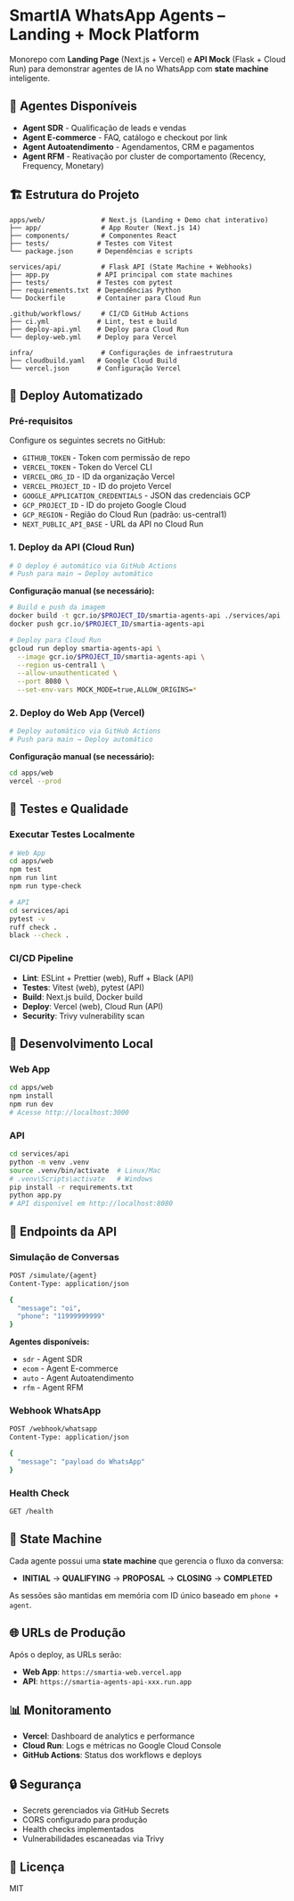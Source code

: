 # SmartIA WhatsApp Agents – Landing + Mock Platform

Monorepo com **Landing Page** (Next.js + Vercel) e **API Mock** (Flask + Cloud Run) para demonstrar agentes de IA no WhatsApp com **state machine** inteligente.

## 🤖 Agentes Disponíveis
- **Agent SDR** - Qualificação de leads e vendas
- **Agent E‑commerce** - FAQ, catálogo e checkout por link  
- **Agent Autoatendimento** - Agendamentos, CRM e pagamentos
- **Agent RFM** - Reativação por cluster de comportamento (Recency, Frequency, Monetary)

## 🏗️ Estrutura do Projeto
```
apps/web/              # Next.js (Landing + Demo chat interativo)
├── app/               # App Router (Next.js 14)
├── components/        # Componentes React
├── tests/            # Testes com Vitest
└── package.json      # Dependências e scripts

services/api/          # Flask API (State Machine + Webhooks)
├── app.py            # API principal com state machines
├── tests/            # Testes com pytest
├── requirements.txt  # Dependências Python
└── Dockerfile        # Container para Cloud Run

.github/workflows/     # CI/CD GitHub Actions
├── ci.yml            # Lint, test e build
├── deploy-api.yml    # Deploy para Cloud Run
└── deploy-web.yml    # Deploy para Vercel

infra/                 # Configurações de infraestrutura
├── cloudbuild.yaml   # Google Cloud Build
└── vercel.json       # Configuração Vercel
```

## 🚀 Deploy Automatizado

### Pré-requisitos
Configure os seguintes secrets no GitHub:
- `GITHUB_TOKEN` - Token com permissão de repo
- `VERCEL_TOKEN` - Token do Vercel CLI
- `VERCEL_ORG_ID` - ID da organização Vercel
- `VERCEL_PROJECT_ID` - ID do projeto Vercel
- `GOOGLE_APPLICATION_CREDENTIALS` - JSON das credenciais GCP
- `GCP_PROJECT_ID` - ID do projeto Google Cloud
- `GCP_REGION` - Região do Cloud Run (padrão: us-central1)
- `NEXT_PUBLIC_API_BASE` - URL da API no Cloud Run

### 1. Deploy da API (Cloud Run)
```bash
# O deploy é automático via GitHub Actions
# Push para main → Deploy automático
```

**Configuração manual (se necessário):**
```bash
# Build e push da imagem
docker build -t gcr.io/$PROJECT_ID/smartia-agents-api ./services/api
docker push gcr.io/$PROJECT_ID/smartia-agents-api

# Deploy para Cloud Run
gcloud run deploy smartia-agents-api \
  --image gcr.io/$PROJECT_ID/smartia-agents-api \
  --region us-central1 \
  --allow-unauthenticated \
  --port 8080 \
  --set-env-vars MOCK_MODE=true,ALLOW_ORIGINS=*
```

### 2. Deploy do Web App (Vercel)
```bash
# Deploy automático via GitHub Actions
# Push para main → Deploy automático
```

**Configuração manual (se necessário):**
```bash
cd apps/web
vercel --prod
```

## 🧪 Testes e Qualidade

### Executar Testes Localmente
```bash
# Web App
cd apps/web
npm test
npm run lint
npm run type-check

# API
cd services/api
pytest -v
ruff check .
black --check .
```

### CI/CD Pipeline
- **Lint**: ESLint + Prettier (web), Ruff + Black (API)
- **Testes**: Vitest (web), pytest (API)
- **Build**: Next.js build, Docker build
- **Deploy**: Vercel (web), Cloud Run (API)
- **Security**: Trivy vulnerability scan

## 🔧 Desenvolvimento Local

### Web App
```bash
cd apps/web
npm install
npm run dev
# Acesse http://localhost:3000
```

### API
```bash
cd services/api
python -m venv .venv
source .venv/bin/activate  # Linux/Mac
# .venv\Scripts\activate   # Windows
pip install -r requirements.txt
python app.py
# API disponível em http://localhost:8080
```

## 📡 Endpoints da API

### Simulação de Conversas
```bash
POST /simulate/{agent}
Content-Type: application/json

{
  "message": "oi",
  "phone": "11999999999"
}
```

**Agentes disponíveis:**
- `sdr` - Agent SDR
- `ecom` - Agent E-commerce  
- `auto` - Agent Autoatendimento
- `rfm` - Agent RFM

### Webhook WhatsApp
```bash
POST /webhook/whatsapp
Content-Type: application/json

{
  "message": "payload do WhatsApp"
}
```

### Health Check
```bash
GET /health
```

## 🎯 State Machine

Cada agente possui uma **state machine** que gerencia o fluxo da conversa:

- **INITIAL** → **QUALIFYING** → **PROPOSAL** → **CLOSING** → **COMPLETED**

As sessões são mantidas em memória com ID único baseado em `phone + agent`.

## 🌐 URLs de Produção

Após o deploy, as URLs serão:
- **Web App**: `https://smartia-web.vercel.app`
- **API**: `https://smartia-agents-api-xxx.run.app`

## 📊 Monitoramento

- **Vercel**: Dashboard de analytics e performance
- **Cloud Run**: Logs e métricas no Google Cloud Console
- **GitHub Actions**: Status dos workflows e deploys

## 🔒 Segurança

- Secrets gerenciados via GitHub Secrets
- CORS configurado para produção
- Health checks implementados
- Vulnerabilidades escaneadas via Trivy

## 📝 Licença
MIT

